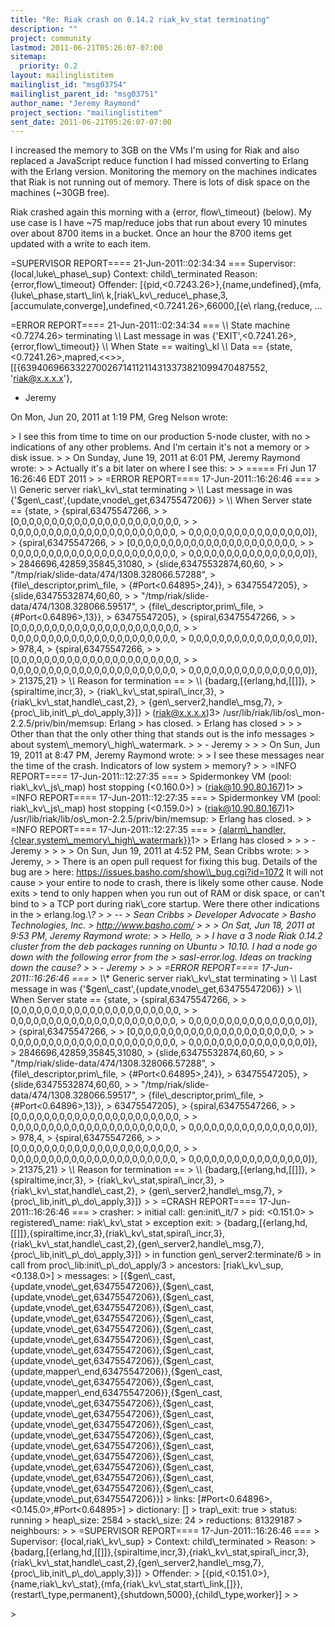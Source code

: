 ```yaml
---
title: "Re: Riak crash on 0.14.2 riak_kv_stat terminating"
description: ""
project: community
lastmod: 2011-06-21T05:26:07-07:00
sitemap:
  priority: 0.2
layout: mailinglistitem
mailinglist_id: "msg03754"
mailinglist_parent_id: "msg03751"
author_name: "Jeremy Raymond"
project_section: "mailinglistitem"
sent_date: 2011-06-21T05:26:07-07:00
---
```



I increased the memory to 3GB on the VMs I'm using for Riak and also
replaced a JavaScript reduce function I had missed converting to Erlang with
the Erlang version. Monitoring the memory on the machines indicates that
Riak is not running out of memory. There is lots of disk space on the
machines (~30GB free).

Riak crashed again this morning with a {error, flow\\_timeout} (below). My use
case is I have ~75 map/reduce jobs that run about every 10 minutes over
about 8700 items in a bucket. Once an hour the 8700 items get updated with a
write to each item.

=SUPERVISOR REPORT==== 21-Jun-2011::02:34:34 ===
 Supervisor: {local,luke\\_phase\\_sup}
 Context: child\\_terminated
 Reason: {error,flow\\_timeout}
 Offender:
[{pid,&lt;0.7243.26&gt;},{name,undefined},{mfa,{luke\\_phase,start\\_lin\\
k,[riak\\_kv\\_reduce\\_phase,3,[accumulate,converge],undefined,&lt;0.7241.26&gt;,66000,[{e\\
rlang,{reduce, ...


=ERROR REPORT==== 21-Jun-2011::02:34:34 ===
\\*\\* State machine &lt;0.7274.26&gt; terminating
\\*\\* Last message in was {'EXIT',&lt;0.7241.26&gt;,{error,flow\\_timeout}}
\\*\\* When State == waiting\\_kl
\\*\\* Data == {state,&lt;0.7241.26&gt;,mapred,&lt;&lt;&gt;&gt;,
 [[{639406966332270026714112114313373821099470487552,
 'riak@x.x.x.x'},


- Jeremy


On Mon, Jun 20, 2011 at 1:19 PM, Greg Nelson  wrote:

&gt; I see this from time to time on our production 5-node cluster, with no
&gt; indications of any other problems. And I'm certain it's not a memory or
&gt; disk issue.
&gt;
&gt; On Sunday, June 19, 2011 at 6:01 PM, Jeremy Raymond wrote:
&gt;
&gt; Actually it's a bit later on where I see this:
&gt;
&gt; ===== Fri Jun 17 16:26:46 EDT 2011
&gt;
&gt; =ERROR REPORT==== 17-Jun-2011::16:26:46 ===
&gt; \\*\\* Generic server riak\\_kv\\_stat terminating
&gt; \\*\\* Last message in was {'$gen\\_cast',{update,vnode\\_get,63475547206}}
&gt; \\*\\* When Server state == {state,
&gt; {spiral,63475547266,
&gt;
&gt; [0,0,0,0,0,0,0,0,0,0,0,0,0,0,0,0,0,0,0,0,0,0,
&gt;
&gt; 0,0,0,0,0,0,0,0,0,0,0,0,0,0,0,0,0,0,0,0,0,0,
&gt; 0,0,0,0,0,0,0,0,0,0,0,0,0,0,0,0]},
&gt; {spiral,63475547266,
&gt;
&gt; [0,0,0,0,0,0,0,0,0,0,0,0,0,0,0,0,0,0,0,0,0,0,
&gt;
&gt; 0,0,0,0,0,0,0,0,0,0,0,0,0,0,0,0,0,0,0,0,0,0,
&gt; 0,0,0,0,0,0,0,0,0,0,0,0,0,0,0,0]},
&gt; 2846696,42859,35845,31080,
&gt; {slide,63475532874,60,60,
&gt;
&gt; "/tmp/riak/slide-data/474/1308.328066.57288",
&gt; {file\\_descriptor,prim\\_file,
&gt; {#Port&lt;0.64895&gt;,24}},
&gt; 63475547205},
&gt; {slide,63475532874,60,60,
&gt;
&gt; "/tmp/riak/slide-data/474/1308.328066.59517",
&gt; {file\\_descriptor,prim\\_file,
&gt; {#Port&lt;0.64896&gt;,13}},
&gt; 63475547205},
&gt; {spiral,63475547266,
&gt;
&gt; [0,0,0,0,0,0,0,0,0,0,0,0,0,0,0,0,0,0,0,0,0,0,
&gt;
&gt; 0,0,0,0,0,0,0,0,0,0,0,0,0,0,0,0,0,0,0,0,0,0,
&gt; 0,0,0,0,0,0,0,0,0,0,0,0,0,0,0,0]},
&gt; 978,4,
&gt; {spiral,63475547266,
&gt;
&gt; [0,0,0,0,0,0,0,0,0,0,0,0,0,0,0,0,0,0,0,0,0,0,
&gt;
&gt; 0,0,0,0,0,0,0,0,0,0,0,0,0,0,0,0,0,0,0,0,0,0,
&gt; 0,0,0,0,0,0,0,0,0,0,0,0,0,0,0,0]},
&gt; 21375,21}
&gt; \\*\\* Reason for termination ==
&gt; \\*\\* {badarg,[{erlang,hd,[[]]},
&gt; {spiraltime,incr,3},
&gt; {riak\\_kv\\_stat,spiral\\_incr,3},
&gt; {riak\\_kv\\_stat,handle\\_cast,2},
&gt; {gen\\_server2,handle\\_msg,7},
&gt; {proc\\_lib,init\\_p\\_do\\_apply,3}]}
&gt; (riak@x.x.x.x)3&gt; /usr/lib/riak/lib/os\\_mon-2.2.5/priv/bin/memsup: Erlang
&gt; has closed.
&gt; Erlang has closed
&gt;
&gt;
&gt; Other than that the only other thing that stands out is the info messages
&gt; about system\\_memory\\_high\\_watermark.
&gt;
&gt; - Jeremy
&gt;
&gt;
&gt; On Sun, Jun 19, 2011 at 8:47 PM, Jeremy Raymond wrote:
&gt;
&gt; I see these messages near the time of the crash. Indicators of low system
&gt; memory?
&gt;
&gt; =INFO REPORT==== 17-Jun-2011::12:27:35 ===
&gt; Spidermonkey VM (pool: riak\\_kv\\_js\\_map) host stopping (&lt;0.160.0&gt;)
&gt; (riak@10.90.80.167)1&gt;
&gt; =INFO REPORT==== 17-Jun-2011::12:27:35 ===
&gt; Spidermonkey VM (pool: riak\\_kv\\_js\\_map) host stopping (&lt;0.159.0&gt;)
&gt; (riak@10.90.80.167)1&gt; /usr/lib/riak/lib/os\\_mon-2.2.5/priv/bin/memsup:
&gt; Erlang has closed.
&gt;
&gt; =INFO REPORT==== 17-Jun-2011::12:27:35 ===
&gt; [{alarm\\_handler,{clear,system\\_memory\\_high\\_watermark}}](riak@10.90.80.167)1&gt;
&gt; Erlang has closed
&gt;
&gt;
&gt; - Jeremy
&gt;
&gt;
&gt;
&gt; On Sun, Jun 19, 2011 at 4:52 PM, Sean Cribbs  wrote:
&gt;
&gt; Jeremy,
&gt;
&gt; There is an open pull request for fixing this bug. Details of the bug are
&gt; here: https://issues.basho.com/show\\_bug.cgi?id=1072 It will not cause
&gt; your entire to node to crash, there is likely some other cause. Node exits
&gt; tend to only happen when you run out of RAM or disk space, or can't bind to
&gt; a TCP port during riak\\_core startup. Were there other indications in the
&gt; erlang.log.\\*?
&gt;
&gt; --
&gt; Sean Cribbs 
&gt; Developer Advocate
&gt; Basho Technologies, Inc.
&gt; http://www.basho.com/
&gt;
&gt;
&gt; On Sat, Jun 18, 2011 at 9:53 PM, Jeremy Raymond wrote:
&gt;
&gt; Hello,
&gt;
&gt; I have a 3 node Riak 0.14.2 cluster from the deb packages running on Ubuntu
&gt; 10.10. I had a node go down with the following error from the
&gt; sasl-error.log. Ideas on tracking down the cause?
&gt;
&gt; - Jeremy
&gt;
&gt;
&gt; =ERROR REPORT==== 17-Jun-2011::16:26:46 ===
&gt; \\*\\* Generic server riak\\_kv\\_stat terminating
&gt; \\*\\* Last message in was {'$gen\\_cast',{update,vnode\\_get,63475547206}}
&gt; \\*\\* When Server state == {state,
&gt; {spiral,63475547266,
&gt;
&gt; [0,0,0,0,0,0,0,0,0,0,0,0,0,0,0,0,0,0,0,0,0,0,
&gt;
&gt; 0,0,0,0,0,0,0,0,0,0,0,0,0,0,0,0,0,0,0,0,0,0,
&gt; 0,0,0,0,0,0,0,0,0,0,0,0,0,0,0,0]},
&gt; {spiral,63475547266,
&gt;
&gt; [0,0,0,0,0,0,0,0,0,0,0,0,0,0,0,0,0,0,0,0,0,0,
&gt;
&gt; 0,0,0,0,0,0,0,0,0,0,0,0,0,0,0,0,0,0,0,0,0,0,
&gt; 0,0,0,0,0,0,0,0,0,0,0,0,0,0,0,0]},
&gt; 2846696,42859,35845,31080,
&gt; {slide,63475532874,60,60,
&gt;
&gt; "/tmp/riak/slide-data/474/1308.328066.57288",
&gt; {file\\_descriptor,prim\\_file,
&gt; {#Port&lt;0.64895&gt;,24}},
&gt; 63475547205},
&gt; {slide,63475532874,60,60,
&gt;
&gt; "/tmp/riak/slide-data/474/1308.328066.59517",
&gt; {file\\_descriptor,prim\\_file,
&gt; {#Port&lt;0.64896&gt;,13}},
&gt; 63475547205},
&gt; {spiral,63475547266,
&gt;
&gt; [0,0,0,0,0,0,0,0,0,0,0,0,0,0,0,0,0,0,0,0,0,0,
&gt;
&gt; 0,0,0,0,0,0,0,0,0,0,0,0,0,0,0,0,0,0,0,0,0,0,
&gt; 0,0,0,0,0,0,0,0,0,0,0,0,0,0,0,0]},
&gt; 978,4,
&gt; {spiral,63475547266,
&gt;
&gt; [0,0,0,0,0,0,0,0,0,0,0,0,0,0,0,0,0,0,0,0,0,0,
&gt;
&gt; 0,0,0,0,0,0,0,0,0,0,0,0,0,0,0,0,0,0,0,0,0,0,
&gt; 0,0,0,0,0,0,0,0,0,0,0,0,0,0,0,0]},
&gt; 21375,21}
&gt; \\*\\* Reason for termination ==
&gt; \\*\\* {badarg,[{erlang,hd,[[]]},
&gt; {spiraltime,incr,3},
&gt; {riak\\_kv\\_stat,spiral\\_incr,3},
&gt; {riak\\_kv\\_stat,handle\\_cast,2},
&gt; {gen\\_server2,handle\\_msg,7},
&gt; {proc\\_lib,init\\_p\\_do\\_apply,3}]}
&gt;
&gt; =CRASH REPORT==== 17-Jun-2011::16:26:46 ===
&gt; crasher:
&gt; initial call: gen:init\\_it/7
&gt; pid: &lt;0.151.0&gt;
&gt; registered\\_name: riak\\_kv\\_stat
&gt; exception exit:
&gt; {badarg,[{erlang,hd,[[]]},{spiraltime,incr,3},{riak\\_kv\\_stat,spiral\\_incr,3},{riak\\_kv\\_stat,handle\\_cast,2},{gen\\_server2,handle\\_msg,7},{proc\\_lib,init\\_p\\_do\\_apply,3}]}
&gt; in function gen\\_server2:terminate/6
&gt; in call from proc\\_lib:init\\_p\\_do\\_apply/3
&gt; ancestors: [riak\\_kv\\_sup,&lt;0.138.0&gt;]
&gt; messages:
&gt; [{$gen\\_cast,{update,vnode\\_get,63475547206}},{$gen\\_cast,{update,vnode\\_get,63475547206}},{$gen\\_cast,{update,vnode\\_get,63475547206}},{$gen\\_cast,{update,vnode\\_get,63475547206}},{$gen\\_cast,{update,vnode\\_get,63475547206}},{$gen\\_cast,{update,vnode\\_get,63475547206}},{$gen\\_cast,{update,vnode\\_get,63475547206}},{$gen\\_cast,{update,vnode\\_get,63475547206}},{$gen\\_cast,{update,mapper\\_end,63475547206}},{$gen\\_cast,{update,vnode\\_get,63475547206}},{$gen\\_cast,{update,mapper\\_end,63475547206}},{$gen\\_cast,{update,vnode\\_get,63475547206}},{$gen\\_cast,{update,vnode\\_get,63475547206}},{$gen\\_cast,{update,vnode\\_get,63475547206}},{$gen\\_cast,{update,vnode\\_get,63475547206}},{$gen\\_cast,{update,vnode\\_get,63475547206}},{$gen\\_cast,{update,vnode\\_get,63475547206}},{$gen\\_cast,{update,vnode\\_get,63475547206}},{$gen\\_cast,{update,vnode\\_get,63475547206}},{$gen\\_cast,{update,vnode\\_get,63475547206}},{$gen\\_cast,{update,vnode\\_put,63475547206}}]
&gt; links: [#Port&lt;0.64896&gt;,&lt;0.145.0&gt;,#Port&lt;0.64895&gt;]
&gt; dictionary: []
&gt; trap\\_exit: true
&gt; status: running
&gt; heap\\_size: 2584
&gt; stack\\_size: 24
&gt; reductions: 81329187
&gt; neighbours:
&gt;
&gt; =SUPERVISOR REPORT==== 17-Jun-2011::16:26:46 ===
&gt; Supervisor: {local,riak\\_kv\\_sup}
&gt; Context: child\\_terminated
&gt; Reason:
&gt; {badarg,[{erlang,hd,[[]]},{spiraltime,incr,3},{riak\\_kv\\_stat,spiral\\_incr,3},{riak\\_kv\\_stat,handle\\_cast,2},{gen\\_server2,handle\\_msg,7},{proc\\_lib,init\\_p\\_do\\_apply,3}]}
&gt; Offender:
&gt; [{pid,&lt;0.151.0&gt;},{name,riak\\_kv\\_stat},{mfa,{riak\\_kv\\_stat,start\\_link,[]}},{restart\\_type,permanent},{shutdown,5000},{child\\_type,worker}]
&gt;
&gt;

&gt;

